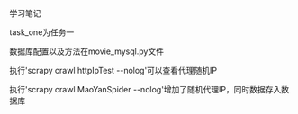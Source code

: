 学习笔记

task_one为任务一

数据库配置以及方法在movie_mysql.py文件

执行'scrapy crawl httpIpTest --nolog'可以查看代理随机IP

执行'scrapy crawl MaoYanSpider --nolog'增加了随机代理IP，同时数据存入数据库

